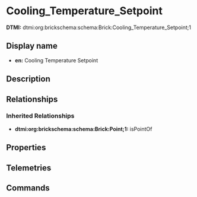 # Cooling_Temperature_Setpoint
**DTMI:** dtmi:org:brickschema:schema:Brick:Cooling_Temperature_Setpoint;1
## Display name
- **en:** Cooling Temperature Setpoint
## Description
## Relationships
### Inherited Relationships
* **dtmi:org:brickschema:schema:Brick:Point;1:** isPointOf
## Properties
## Telemetries
## Commands
